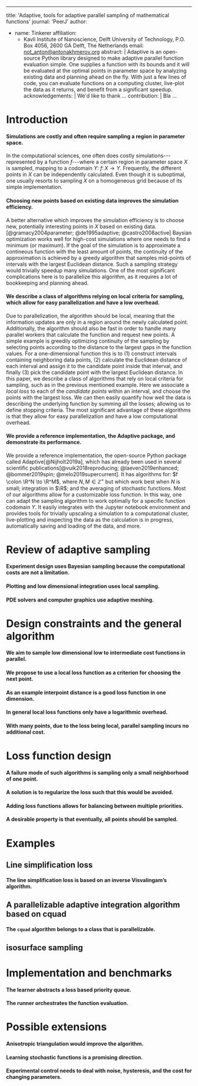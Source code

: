 
---
title:  'Adaptive, tools for adaptive parallel sampling of mathematical functions'
journal: 'PeerJ'
author:
- name: Tinkerer
  affiliation:
    - Kavli Institute of Nanoscience, Delft University of Technology, P.O. Box 4056, 2600 GA Delft, The Netherlands
  email: not_anton@antonakhmerov.org
abstract: |
  Adaptive is an open-source Python library designed to make adaptive parallel function evaluation simple. One supplies a function with its bounds and it will be evaluated at the optimal points in parameter space by analyzing existing data and planning ahead on the fly. With just a few lines of code, you can evaluate functions on a computing cluster, live-plot the data as it returns, and benefit from a significant speedup.
acknowledgements: |
  We'd like to thank ...
contribution: |
  Bla
...

# Introduction

#### Simulations are costly and often require sampling a region in parameter space.
In the computational sciences, one often does costly simulations---represented by a function $f$---where a certain region in parameter space $X$ is sampled, mapping to a codomain $Y$: $f \colon X \to Y$.
Frequently, the different points in $X$ can be independently calculated.
Even though it is suboptimal, one usually resorts to sampling $X$ on a homogeneous grid because of its simple implementation.

#### Choosing new points based on existing data improves the simulation efficiency.
<!-- This should convey the point that it is advantageous to do this. -->
A better alternative which improves the simulation efficiency is to choose new, potentially interesting points in $X$ based on existing data. [@gramacy2004parameter; @de1995adaptive; @castro2008active]<!-- cite i.e. hydrodynamics, Bayesian sampling -->
Baysian optimization works well for high-cost simulations where one needs to find a minimum (or maximum).
If the goal of the simulation is to approximate a contineous function with the least amount of points, the continuity of the approximation is achieved by a greedy algorithm that samples mid-points of intervals with the largest Euclidean distance. <!-- cite literature to support this claim that it is better, Mathematica and MATLAB maybe -->
Such a sampling strategy would trivially speedup many simulations.
One of the most significant complications here is to parallelize this algorithm, as it requires a lot of bookkeeping and planning ahead.

#### We describe a class of algorithms relying on local criteria for sampling, which allow for easy parallelization and have a low overhead.
Due to parallelization, the algorithm should be local, meaning that the information updates are only in a region around the newly calculated point.
Additionally, the algorithm should also be fast in order to handle many parallel workers that calculate the function and request new points.
A simple example is greedily optimizing continuity of the sampling by selecting points according to the distance to the largest gaps in the function values.
For a one-dimensional function this is to (1) construct intervals containing neighboring data points, (2) calculate the Euclidean distance of each interval and assign it to the candidate point inside that interval, and finally (3) pick the candidate point with the largest Euclidean distance.
In this paper, we describe a class of algorithms that rely on local criteria for sampling, such as in the previous mentioned example.
Here we associate a *local loss* to each of the *candidate points* within an interval, and choose the points with the largest loss.
We can then easily quantify how well the data is describing the underlying function by summing all the losses; allowing us to define stopping criteria.
The most significant advantage of these algorithms is that they allow for easy parallelization and have a low computational overhead.

#### We provide a reference implementation, the Adaptive package, and demonstrate its performance.
We provide a reference implementation, the open-source Python package called Adaptive[@Nijholt2019a], which has already been used in several scientific publications[@vuik2018reproducing; @laeven2019enhanced; @bommer2019spin; @melo2019supercurrent].
It has algorithms for: $f \colon \R^N \to \R^M$, where $N, M \in \mathbb{Z}^+$ but which work best when $N$ is small; integration in $\R$; and the averaging of stochastic functions.
Most of our algorithms allow for a customizable loss function.
In this way, one can adapt the sampling algorithm to work optimally for a specific function codomain $Y$.
It easily integrates with the Jupyter notebook environment and provides tools for trivially upscaling a simulation to a computational cluster, live-plotting and inspecting the data as the calculation is in progress, automatically saving and loading of the data, and more.

# Review of adaptive sampling

#### Experiment design uses Bayesian sampling because the computational costs are not a limitation.
<!-- high dimensional functions -->

#### Plotting and low dimensional integration uses local sampling.
<!-- can refer to Mathematica's implementation -->

#### PDE solvers and computer graphics use adaptive meshing.
<!-- hydrodynamics anisotropic meshing paper ref -->

# Design constraints and the general algorithm

#### We aim to sample low dimensional low to intermediate cost functions in parallel.
<!-- This should explain to which domain our problem belongs. -->
<!-- because of the curse of dimensionality -->
<!-- fast functions do not require adaptive -->
<!-- When your function evaluation is very expensive, full-scale Bayesian sampling will perform better; however, there is a broad class of simulations that are in the right regime for Adaptive to be beneficial. -->


#### We propose to use a local loss function as a criterion for choosing the next point.

#### As an example interpoint distance is a good loss function in one dimension.
<!-- Plot here -->

#### In general local loss functions only have a logarithmic overhead.

#### With many points, due to the loss being local, parallel sampling incurs no additional cost.

# Loss function design

#### A failure mode of such algorithms is sampling only a small neighborhood of one point.
<!-- example of distance loss on singularities -->

#### A solution is to regularize the loss such that this would be avoided.
<!-- like resolution loss which limits the size of an interval -->

#### Adding loss functions allows for balancing between multiple priorities.
<!-- i.e. area + line simplification -->

#### A desirable property is that eventually, all points should be sampled.
<!-- exploration vs. exploitation -->

# Examples

## Line simplification loss

#### The line simplification loss is based on an inverse Visvalingam’s algorithm.
<!-- https://bost.ocks.org/mike/simplify/ -->

## A parallelizable adaptive integration algorithm based on cquad

#### The `cquad` algorithm belongs to a class that is parallelizable.

## isosurface sampling
<!-- figure here -->

# Implementation and benchmarks
<!-- API description -->

#### The learner abstracts a loss based priority queue.

#### The runner orchestrates the function evaluation.

# Possible extensions

#### Anisotropic triangulation would improve the algorithm.

#### Learning stochastic functions is a promising direction.

#### Experimental control needs to deal with noise, hysteresis, and the cost for changing parameters.


<!-- We can include things like:
* Asymptotically complexity of algorithms
* Setting of the problem, which classes of problems can be handled with Adaptive
* Loss-functions examples (maybe include [Adaptive quantum dots](https://chat.quantumtinkerer.tudelft.nl/chat/channels/adaptive-quantum-dots))
* Trials, statistics (such as measuring timings)
* Line simplification algorithm as a general criterium
* Desirable properties of loss-functions
* List potential applications
 -->